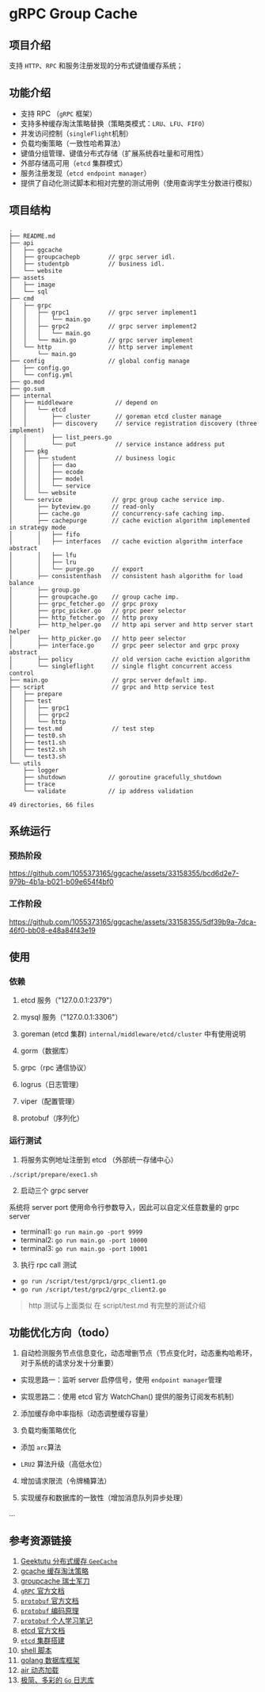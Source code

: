 # gRPC Group Cache

## 项目介绍

支持 `HTTP`、`RPC` 和服务注册发现的分布式键值缓存系统；

## 功能介绍
- 支持 RPC （`gRPC` 框架）
- 支持多种缓存淘汰策略替换（策略类模式：`LRU`、`LFU`、`FIFO`）
- 并发访问控制（`singleFlight`机制）
- 负载均衡策略（一致性哈希算法）
- 键值分组管理、键值分布式存储（扩展系统吞吐量和可用性）
- 外部存储高可用（`etcd` 集群模式）
- 服务注册发现（`etcd endpoint manager`）
- 提供了自动化测试脚本和相对完整的测试用例（使用查询学生分数进行模拟）

## 项目结构
```
.
├── README.md
├── api
│   ├── ggcache
│   ├── groupcachepb        // grpc server idl.
│   ├── studentpb           // business idl.
│   └── website             
├── assets
│   ├── image
│   └── sql
├── cmd
│   ├── grpc
│   │   ├── grpc1           // grpc server implement1
│   │   │   └── main.go  
│   │   ├── grpc2           // grpc server implement2
│   │   │   └── main.go
│   │   └── main.go         // grpc server implement
│   └── http                // http server implement
│       └── main.go
├── config                  // global config manage
│   ├── config.go
│   └── config.yml
├── go.mod
├── go.sum
├── internal                
│   ├── middleware            // depend on
│   │   └── etcd            
│   │       ├── cluster       // goreman etcd cluster manage
│   │       ├── discovery     // service registration discovery (three implement)
│   │       ├── list_peers.go
│   │       └── put           // service instance address put
│   ├── pkg
│   │   ├── student           // business logic
│   │   │   ├── dao
│   │   │   ├── ecode
│   │   │   ├── model
│   │   │   └── service
│   │   └── website          
│   └── service              // grpc group cache service imp.
│       ├── byteview.go      // read-only 
│       ├── cache.go         // concurrency-safe caching imp.
│       ├── cachepurge       // cache eviction algorithm implemented in strategy mode
│       │   ├── fifo         
│       │   ├── interfaces   // cache eviction algorithm interface abstract
│       │   ├── lfu
│       │   ├── lru
│       │   └── purge.go     // export
│       ├── consistenthash   // consistent hash algorithm for load balance
│       ├── group.go         
│       ├── groupcache.go    // group cache imp.
│       ├── grpc_fetcher.go  // grpc proxy 
│       ├── grpc_picker.go   // grpc peer selector
│       ├── http_fetcher.go  // http proxy
│       ├── http_helper.go   // http api server and http server start helper
│       ├── http_picker.go   // http peer selector
│       ├── interface.go     // grpc peer selector and grpc proxy abstract
│       ├── policy           // old version cache eviction algorithm
│       └── singleflight     // single flight concurrent access control
├── main.go                  // grpc server default imp.
├── script                   // grpc and http service test
│   ├── prepare
│   ├── test
│   │   ├── grpc1
│   │   ├── grpc2
│   │   └── http
│   ├── test.md              // test step
│   ├── test0.sh
│   ├── test1.sh
│   ├── test2.sh
│   └── test3.sh
└── utils
    ├── logger
    ├── shutdown            // goroutine gracefully_shutdown
    ├── trace
    └── validate            // ip address validation

49 directories, 66 files
```

## 系统运行

### 预热阶段
https://github.com/1055373165/ggcache/assets/33158355/bcd6d2e7-979b-4b1a-b021-b09e654f4bf0


### 工作阶段
https://github.com/1055373165/ggcache/assets/33158355/5df39b9a-7dca-46f0-bb08-e48a84f43e19

## 使用

### 依赖

1. etcd 服务（"127.0.0.1:2379"）

2. mysql 服务（"127.0.0.1:3306"）

3. goreman (etcd 集群) `internal/middleware/etcd/cluster` 中有使用说明

4. gorm（数据库）

5. grpc（rpc 通信协议）

6. logrus（日志管理）

7. viper（配置管理）

8. protobuf（序列化）

### 运行测试

1. 将服务实例地址注册到 etcd （外部统一存储中心）

`./script/prepare/exec1.sh`
  
2. 启动三个 grpc server

系统将 server port 使用命令行参数导入，因此可以自定义任意数量的 grpc server

- terminal1: `go run main.go -port 9999`
- terminal2: `go run main.go -port 10000`
- terminal3: `go run main.go -port 10001`

3. 执行 rpc call 测试

- `go run /script/test/grpc1/grpc_client1.go`
- `go run /script/test/grpc2/grpc_client2.go`

> http 测试与上面类似
> 在 script/test.md 有完整的测试介绍

## 功能优化方向（todo）

1. 自动检测服务节点信息变化，动态增删节点（节点变化时，动态重构哈希环，对于系统的请求分发十分重要）

- 实现思路一：监听 server 启停信号，使用 `endpoint manager`管理

- 实现思路二：使用 etcd 官方 WatchChan() 提供的服务订阅发布机制）
    
2. 添加缓存命中率指标（动态调整缓存容量）

3. 负载均衡策略优化

- 添加 `arc`算法

- `LRU2` 算法升级（高低水位）

4. 增加请求限流（令牌桶算法）

5. 实现缓存和数据库的一致性（增加消息队列异步处理）

...

## 参考资源链接
1. [Geektutu 分布式缓存 `GeeCache`](https://geektutu.com/post/geecache.html) 
2. [gcache 缓存淘汰策略](https://github.com/bluele/gcache)
3. [groupcache 瑞士军刀](https://github.com/golang/groupcache) 
4. [ `gRPC` 官方文档](https://grpc.io/docs/languages/go/quickstart/)
5. [`protobuf` 官方文档](https://protobuf.dev/programming-guides/proto3/) 
6. [`protobuf` 编码原理](https://www.notion.so/blockchainsee/Protocol-Buffer-04cba19af055479299507f04d0a24862) 
7. [`protobuf` 个人学习笔记](https://www.notion.so/blockchainsee/protoscope-fbfe36c2eef64bfcb630be4f0bd673f5) 
8. [etcd 官方文档](https://etcd.io/docs/v3.5/) 
9. [ `etcd` 集群搭建](https://github.com/mattn/goreman)
10. [shell 脚本](https://www.shellscript.sh/) 
11. [golang 数据库框架](https://gorm.io/docs/models.html) 
12. [air 动态加载](https://github.com/cosmtrek/air) 
13. [极简、多彩的 `Go` 日志库](https://github.com/charmbracelet/log) 

